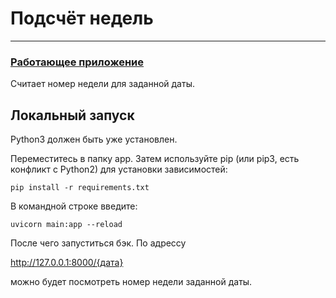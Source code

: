 # Подсчёт недель
---

### [Работающее приложение](https://killthebee.github.io/week_counter/pages/index.html)
Считает номер недели для заданной даты.





## Локальный запуск
Python3 должен быть уже установлен.

Переместитесь в папку app.
Затем используйте pip (или pip3, есть конфликт с Python2) для установки зависимостей:
```
pip install -r requirements.txt
```
В командной строке введите:
```
uvicorn main:app --reload
```
После чего запуститься бэк. По адрессу 

http://127.0.0.1:8000/{дата}

можно будет посмотреть номер недели заданной даты.
